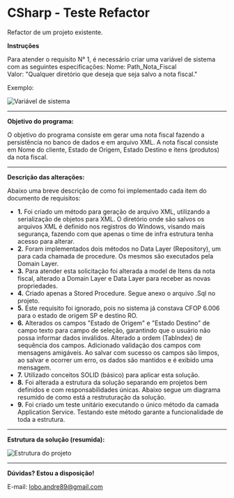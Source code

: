 # CSharp - Teste Refactor
Refactor de um projeto existente.

<b>Instruções</b>

Para atender o requisito N° 1, é necessário criar uma variável de sistema com as seguintes especificações:
Nome: Path_Nota_Fiscal<br>
Valor: "Qualquer diretório que deseja que seja salvo a nota fiscal."

Exemplo:

<img align="center" src="https://s28.postimg.org/60umb1sod/variavel_path.jpg" alt="Variável de sistema">

<hr>

<b>Objetivo do programa:</b>

O objetivo do programa consiste em gerar uma nota fiscal fazendo a persistência no banco de dados e em arquivo XML. 
A nota fiscal consiste em Nome do cliente, Estado de Origem, Estado Destino e itens (produtos) da nota fiscal. 

<hr>

<b>Descrição das alterações:</b>

Abaixo uma breve descrição de como foi implementado cada item do documento de requisitos:

<ul>
    <li><b>1.</b>	Foi criado um método para geração de arquivo XML, utilizando a serialização de objetos para XML. O diretório onde são salvos os arquivos XML é definido nos registros do Windows, visando mais segurança, fazendo com que apenas o time de infra estrutura tenha acesso para alterar.</li>
    <li><b>2.</b>	Foram implementados dois métodos no Data Layer (Repository), um para cada chamada de procedure. Os mesmos são executados pela Domain Layer.</li>
    <li><b>3.</b>	Para atender esta solicitação foi alterada a model de Itens da nota fiscal, alterado a Domain Layer e Data Layer para receber as novas propriedades.</li>
    <li><b>4.</b>	Criado apenas a Stored Procedure. Segue anexo o arquivo .Sql no projeto.</li>
    <li><b>5.</b>	Este requisito foi ignorado, pois no sistema já constava CFOP 6.006 para o estado de origem SP e destino RO.</li>
    <li><b>6.</b>	Alterados os campos "Estado de Origem" e "Estado Destino" de campo texto para campo de seleção, garantindo que o usuário não possa informar dados inválidos. Alterado a ordem (TabIndex) de sequência dos campos. Adicionado validação dos campos com mensagens amigáveis. Ao salvar com sucesso os campos são limpos, ao salvar e ocorrer um erro, os dados são mantidos e é exibido uma mensagem.</li>
    <li><b>7.</b>	Utilizado conceitos SOLID (básico) para aplicar esta solução.</li>
    <li><b>8.</b>	Foi alterada a estrutura da solução separando em projetos bem definidos e com responsabilidades únicas. Abaixo segue um diagrama resumido de como está a restruturação da solução.</li>
    <li><b>9.</b>	Foi criado um teste unitário executando o único método da camada Application Service. Testando este método garante a funcionalidade de toda a estrutura.</li>
</ul>

<hr>

<b>Estrutura da solução (resumida):</b>

<img align="center" src="https://s28.postimg.org/jy3lovbzh/diagrama_imposto.jpg" alt="Estrutura do projeto">

<hr>

<b>Dúvidas? Estou a disposição!</b>

E-mail: lobo.andre89@gmail.com